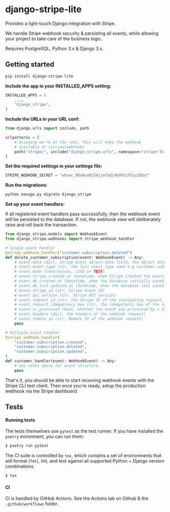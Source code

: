 # django-stripe-lite

Provides a light-touch Django integration with Stripe.

We handle Stripe webhook security & persisting all events, while allowing your project to take care
of the business logic.

Requires PostgreSQL, Python 3.x & Django 3.x.

## Getting started

```bash
pip install django-stripe-lite
```

**Include the app in your INSTALLED_APPS setting:**

```python
INSTALLED_APPS = (
    ...,
    "django_stripe",
)
```

**Include the URLs in your URL conf:**

```python
from django.urls import include, path

urlpatterns = [
    # Assuming we're at the root, this will make the webhook
    # available at /stripe/webhook/
    path("stripe/", include("django_stripe.urls", namespace="stripe"))
]
```

**Set the required settings in your settings file:**

```python
STRIPE_WEBHOOK_SECRET = "whsec_0DoBceBjS0jjm7aQj459FXiFSluJEBxt"
```

**Run the migrations:**

```bash
python manage.py migrate django_stripe
```

**Set up your event handlers:**

If all registered event handlers pass successfully, then the webhook event will be persisted to the
database. If not, the webhook view will deliberately raise and roll back the transaction.

```python
from django_stripe.models import WebhookEvent
from django_stripe.webhooks import stripe_webhook_handler

# Single event handler
@stripe_webhook_handler("customer.subscription.deleted")
def delete_customer_subscription(event: WebhookEvent) -> Any:
    # event.data (dict, Stripe Event object.data field, the object which triggered the webhook event)
    # event.event_type (str, the full event type name e.g customer.subscription.deleted)
    # event.mode (textchoices, LIVE or TEST)
    # event.stripe_created_at (datetime, when Stripe created the event)
    # event.db_created_at (datetime, when the database initially saved the event)
    # event.db_last_updated_at (datetime, when the database last saved the event)
    # event.stripe_id (str, Stripe Event ID)
    # event.api_version (str, Stripe API version)
    # event.request_id (str, the Stripe ID of the instigating request, if available)
    # event.request_idempotency_key (str, the idempotency key of the instigating request, if available)
    # event.is_processed (bool, whether the event was processed by a handler successfully)
    # event.headers (dict, the headers of the webhook request)
    # event.remote_ip (str, Remote IP of the webhook request)
    pass

# Multiple event handler
@stripe_webhook_handler(
    "customer.subscription.created",
    "customer.subscription.deleted",
    "customer.subscription.updated",
)
def customer_handler(event: WebhookEvent) -> Any:
    # See notes above for event structure.
    pass
```

That's it, you should be able to start receiving webhook events with the Stripe CLI test client.
Then once you're ready, setup the production webhook via the Stripe dashboard.

## Tests

#### Running tests

The tests themselves use `pytest` as the test runner. If you have installed the `poetry` evironment,
you can run them:

```bash
$ poetry run pytest
```

The CI suite is controlled by `tox`, which contains a set of environments that will format (`fmt`),
lint, and test against all supported Python + Django version combinations.

```bash
$ tox
```

#### CI

CI is handled by GitHub Actions. See the Actions tab on Github & the `.github/workflows` folder.
